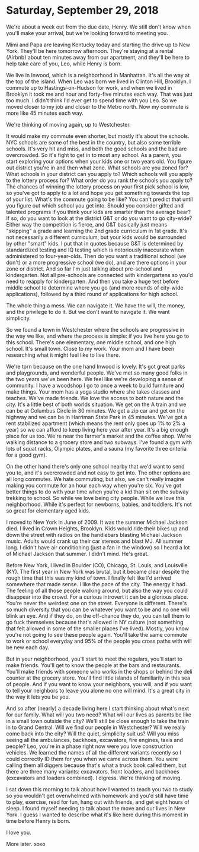 # Saturday, September 29, 2018

We're about a week out from the due date, Henry. We still don't know when you'll make your arrival, but we're looking forward to meeting you. 

Mimi and Papa are leaving Kentucky today and starting the drive up to New York. They'll be here tomorrow afternoon. They're staying at a rental (Airbnb) about ten minutes away from our apartment, and they'll be here to help take care of you, Leo, while Henry is born. 

We live in Inwood, which is a neighborhood in Manhattan. It's all the way at the top of the island. When Leo was born we lived in Clinton Hill, Brooklyn. I commute up to Hastings-on-Hudson for work, and when we lived in Brooklyn it took me and hour and forty-five minutes each way. That was just too much. I didn't think I'd ever get to spend time with you Leo. So we moved closer to my job and closer to the Metro north. Now my commute is more like 45 minutes each way. 

We're thinking of moving again, up to Westchester. 

It would make my commute even shorter, but mostly it's about the schools. NYC schools are some of the best in the country, but also some terrible schools. It's very hit and miss, and both the good schools and the bad are overcrowded. So it's fight to get in to most any school. As a parent, you start exploring your options when your kids one or two years old. You figure out district you're in and then what zone. What schools are you zoned for? What schools in your district can you apply to? Which schools will you apply to the lottery process for? What order do you rank the schools you apply to? The chances of winning the lottery process on your first pick school is low, so you've got to apply to a lot and hope you get something towards the top of your list. What's the commute going to be like? You can't predict that until you figure out which school you get into. Should you consider gifted and talented programs if you think your kids are smarter than the average bear? If so, do you want to look at the district G&T or do you want to go city-wide? Either way the competition is fierce, and G&T basically just means "skipping" a grade and learning the 2nd grade curriculum in 1st grade. It's not necessarily a different curriculum, but your kids would be surrounded by other "smart" kids. I put that in quotes because G&T is determined by standardized testing and IQ testing which is notoriously inaccurate when administered to four-year-olds. Then do you want a traditional school (we don't) or a more progressive school (we do), and are there options in your zone or district. And so far I'm just talking about pre-school and kindergarten. Not all pre-schools are connected with kindergartens so you'd need to reapply for kindergarten. And then you take a huge test before middle school to determine where you go (and more rounds of city-wide applications), followed by a third round of applications for high school.

The whole thing a mess. We can navigate it. We have the will, the money, and the privilege to do it. But we don't want to navigate it. We want simplicity. 

So we found a town in Westchester where the schools are progressive in the way we like, and where the process is simple: if you live here you go to this school. There's one elementary, one middle school, and one high school. It's small town. Close to my work. Your mom and I have been researching what it might feel like to live there. 

We're torn because on the one hand Inwood is lovely. It's got great parks and playgrounds, and wonderful people. We've met so many good folks in the two years we've been here. We feel like we're developing a sense of community. I have a woodshop I go to once a week to build furniture and make things. Your mom has a yoga studio where she takes classes and teaches. We've made friends. We love the access to both nature and the city. It's a little best of both worlds situation. We get on the A train and we can be at Columbus Circle in 30 minutes. We get a zip car and get on the highway and we can be in Harriman State Park in 45 minutes. We've got a rent stabilized apartment (which means the rent only goes up 1% to 2% a year) so we can afford to keep living here year after year. It's a big enough place for us too.  We're near the farmer's market and the coffee shop. We're walking distance to a grocery store and two subways. I've found a gym with lots of squat racks, Olympic plates, and a sauna (my favorite three criteria for a good gym). 

On the other hand there's only one school nearby that we'd want to send you to, and it's overcrowded and not easy to get into. The other options are all long commutes. We hate commuting, but also, we can't really imagine making you commute for an hour each way when you're six. You've got better things to do with your time when you're a kid than sit on the subway trekking to school. So while we love being city people. While we love this neighborhood. While it's perfect for newborns, babies, and toddlers. It's not so great for elementary aged kids. 

I moved to New York in June of 2009. It was the summer Michael Jackson died. I lived in Crown Heights, Brooklyn. Kids would ride their bikes up and down the street with radios on the handlebars blasting Michael Jackson music. Adults would crank up their car stereos and blast MJ. All summer long. I didn't have air conditioning (just a fan in the window) so I heard a lot of Michael Jackson that summer. I didn't mind. He's great. 

Before New York, I lived in Boulder (CO), Chicago, St. Louis, and Louisville (KY). The first year in New York was brutal, but it became clear despite the rough time that this was my kind of town. I finally felt like I'd arrived somewhere that made sense. I like the pace of the city. The energy it had. The feeling of all those people walking around, but also the way you could disappear into the crowd. For a curious introvert it can be a glorious place. You're never the weirdest one on the street. Everyone is different. There's so much diversity that you can be whatever you want to be and no one will blink an eye. And if they do, on the off-chance they do, you can tell them to go fuck themselves because that's allowed in NY culture (not something that felt allowed in some of the smaller places I've lived). Mostly, you know you're not going to see these people again. You'll take the same commute to work or school everyday and 95% of the people you cross paths with will be new each day.

But in your neighborhood, you'll start to meet the regulars, you'll start to make friends. You'll get to know the people at the bars and restaurants. You'll make friends with someone who works in the shops or behind the deli counter at the grocery store. You'll find little islands of familiarity in this sea of people. And if you want to know your neighbors, you will, and if you want to tell your neighbors to leave you alone no one will mind. It's a great city in the way it lets you be you. 

And so after (nearly) a decade living here I start thinking about what's next for our family. What will you two need? What will our lives as parents be like in a small town outside the city? We'll still be close enough to take the train in to Grand Central. Will we find our people in Westchester? Will we really come back into the city? Will the quiet, simplicity suit us? Will you miss seeing all the ambulances, backhoes, excavators, fire engines, taxis and people? Leo, you're in a phase right now were you love construction vehicles. We learned the names of all the different variants recently so I could correctly ID them for you when we came across them. You were calling them all diggers because that's what a truck book called them, but there are three many variants: excavators, front loaders, and backhoes (excavators and loaders combined). I digress. We're thinking of moving. 

I sat down this morning to talk about how I wanted to teach you two to study so you wouldn't get overwhelmed with homework and you'd still have time to play, exercise, read for fun, hang out with friends, and get eight hours of sleep. I found myself needing to talk about the move and our lives in New York. I guess I wanted to describe what it's like here during this moment in time before Henry is born. 

I love you. 

More later. xoxo

